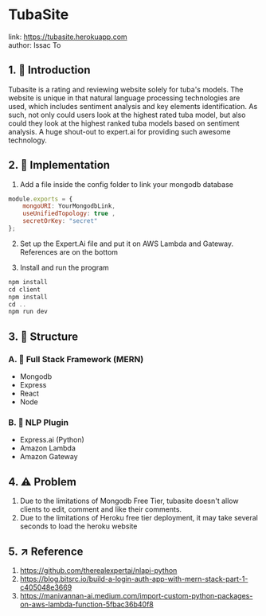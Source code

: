 # TubaSite

link: https://tubasite.herokuapp.com 
<br/>author: Issac To

## 1. 🎉 Introduction

Tubasite is a rating and reviewing website solely for tuba's models.  The website is unique in that natural language processing technologies are used, which includes sentiment analysis and key elements identification. As such, not only could users look at the highest rated tuba model, but also could they look at the highest ranked tuba models based on sentiment analysis. A huge shout-out to expert.ai for providing such awesome technology.


## 2.  📝 Implementation

1. Add a file inside the config folder to link your mongodb database
``` javascript
module.exports = {
    mongoURI: YourMongodbLink,
    useUnifiedTopology: true ,
    secretOrKey: "secret"
};
```
2. Set up the Expert.Ai file and put it on AWS Lambda and Gateway. References are on the bottom

3. Install and run the program
```javascript 
npm install
cd client
npm install
cd ..
npm run dev  
```

## 3. 📌 Structure


### A. 💎 Full Stack Framework (MERN)
* Mongodb
* Express
* React
* Node

### B. 🚀 NLP Plugin
* Express.ai (Python)
* Amazon Lambda
* Amazon Gateway




## 4.  ⚠️ Problem
1. Due to the limitations of Mongodb Free Tier, tubasite doesn't allow clients to edit, comment and like their comments. 
2. Due to the limitations of Heroku free tier deployment, it may take several seconds to load the heroku website

## 5.  ↗️ Reference
1. https://github.com/therealexpertai/nlapi-python
2. https://blog.bitsrc.io/build-a-login-auth-app-with-mern-stack-part-1-c405048e3669
3. https://manivannan-ai.medium.com/import-custom-python-packages-on-aws-lambda-function-5fbac36b40f8


